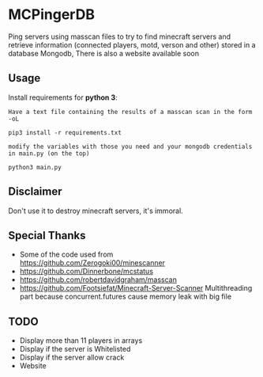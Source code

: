 # MCPingerDB
Ping servers using masscan files to try to find minecraft servers and retrieve information (connected players, motd, verson and other) stored in a database Mongodb, There is also a website available soon

## Usage

Install requirements for **python 3**:

```
Have a text file containing the results of a masscan scan in the form -oL
```
```
pip3 install -r requirements.txt
```
```
modify the variables with those you need and your mongodb credentials in main.py (on the top)
```
```
python3 main.py
```

## Disclaimer

Don't use it to destroy minecraft servers, it's immoral.

## Special Thanks

- Some of the code used from https://github.com/Zerogoki00/minescanner
- https://github.com/Dinnerbone/mcstatus
- https://github.com/robertdavidgraham/masscan
- https://github.com/Footsiefat/Minecraft-Server-Scanner Multithreading part because concurrent.futures cause memory leak with big file

## TODO

- Display more than 11 players in arrays
- Display if the server is Whitelisted
- Display if the server allow crack
- Website
